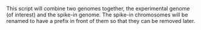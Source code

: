 This script will combine two genomes together, the experimental
genome (of interest) and the spike-in genome. The spike-in
chromosomes will be renamed to have a prefix in front of them
so that they can be removed later.